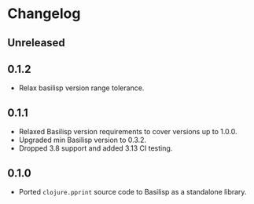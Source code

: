 # Changelog

## Unreleased

## 0.1.2

- Relax basilisp version range tolerance.

## 0.1.1

- Relaxed Basilisp version requirements to cover versions up to 1.0.0.
- Upgraded min Basilisp version to 0.3.2.
- Dropped 3.8 support and added 3.13 CI testing.

## 0.1.0

- Ported `clojure.pprint` source code to Basilisp as a standalone library.
